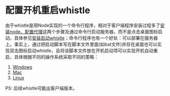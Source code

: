 # 配置开机重启whistle
由于whistle是用Node实现的一个命令行程序，相对于客户端程序安装过程多了[安装node、配置代理](https://whistle.gitbooks.io/help/content/install.html)这两个步骤及通过命令行启动服务器，而不是点击桌面图标启动，具体参见[安装启动whistle](https://whistle.gitbooks.io/help/content/install.html)；命令行程序也有一个好处：可以部署在服务器上。事实上，通过把启动脚本写在脚本文件里面(如bat文件)并存在桌面也可以实现双击图标启动whistle，且将该脚本文件放在开机启动项可以实现开机自动重启，具体根据不同的操作系统采取不同的策略：

1. [Windows](windows)
2. [Mac](mac)
3. [Linux](linux)

PS: 后续whistle可能出客户端版本。